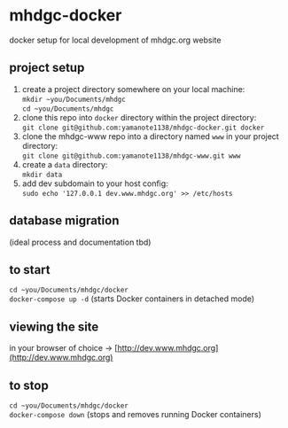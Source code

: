 # mhdgc-docker
docker setup for local development of mhdgc.org website

## project setup
1. create a project directory somewhere on your local machine:  
`mkdir ~you/Documents/mhdgc`  
`cd ~you/Documents/mhdgc`
2. clone this repo into `docker` directory within the project directory:  
`git clone git@github.com:yamanote1138/mhdgc-docker.git docker`
3. clone the mhdgc-www repo into a directory named `www` in your project directory:  
`git clone git@github.com:yamanote1138/mhdgc-www.git www`
4. create a `data` directory:  
`mkdir data`
5. add dev subdomain to your host config:  
`sudo echo '127.0.0.1 dev.www.mhdgc.org' >> /etc/hosts`

## database migration
(ideal process and documentation tbd)

## to start
`cd ~you/Documents/mhdgc/docker`  
`docker-compose up -d` (starts Docker containers in detached mode)

## viewing the site
in your browser of choice -> [http://dev.www.mhdgc.org](http://dev.www.mhdgc.org)

## to stop
`cd ~you/Documents/mhdgc/docker`  
`docker-compose down` (stops and removes running Docker containers)
